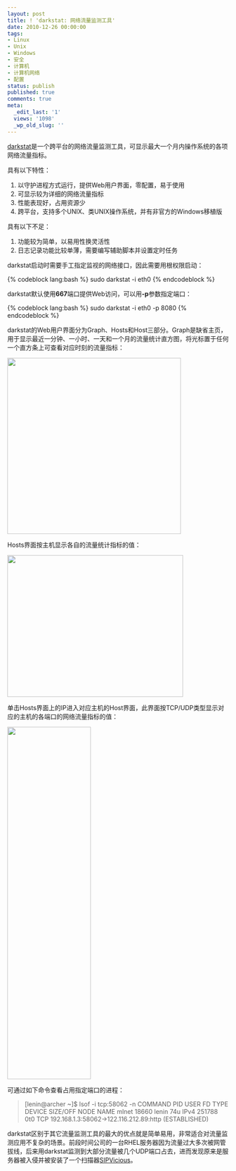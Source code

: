 ```yaml
---
layout: post
title: ! 'darkstat: 网络流量监测工具'
date: 2010-12-26 00:00:00
tags:
- Linux
- Unix
- Windows
- 安全
- 计算机
- 计算机网络
- 配置
status: publish
published: true
comments: true
meta:
  _edit_last: '1'
  views: '1098'
  _wp_old_slug: ''
---
```

<a href="http://dmr.ath.cx/net/darkstat/">darkstat</a>是一个跨平台的网络流量监测工具，可显示最大一个月内操作系统的各项网络流量指标。

具有以下特性：

<ol>
	<li>以守护进程方式运行，提供Web用户界面，零配置，易于使用</li>
	<li>可显示较为详细的网络流量指标</li>
	<li>性能表现好，占用资源少</li>
	<li>跨平台，支持多个UNIX、类UNIX操作系统，并有非官方的Windows移植版</li>
</ol>

具有以下不足：

<ol>
	<li>功能较为简单，以易用性换灵活性</li>
	<li>日志记录功能比较单薄，需要编写辅助脚本并设置定时任务</li>
</ol>

darkstat启动时需要手工指定监视的网络接口，因此需要用根权限启动：

{% codeblock lang:bash %}
sudo darkstat -i eth0
{% endcodeblock %}

darkstat默认使用<strong>667</strong>端口提供Web访问，可以用<strong>-p</strong>参数指定端口：

{% codeblock lang:bash %}
sudo darkstat -i eth0 -p 8080
{% endcodeblock %}

darkstat的Web用户界面分为Graph、Hosts和Host三部分。Graph是缺省主页，用于显示最近一分钟、一小时、一天和一个月的流量统计直方图，将光标置于任何一个直方条上可查看对应时刻的流量指标：

<a href="http://picasaweb.google.com/lh/photo/NAB3_2TtnezdM45HoNd5pQ?feat=embedwebsite"><img src="http://lh4.ggpht.com/_ceUJ_lBTHzc/TRcCUWqnF0I/AAAAAAAABhs/wLRQb3rvHW8/s400/darkstat-graphs.png" height="400" width="395" /></a>

Hosts界面按主机显示各自的流量统计指标的值：

<a href="http://picasaweb.google.com/lh/photo/kG1J2j2eecaLUnhDL-fArA?feat=embedwebsite"><img src="http://lh4.ggpht.com/_ceUJ_lBTHzc/TRcCUXxnsMI/AAAAAAAABhw/ri5OsbqPdmc/s400/darkstat-hosts.png" height="322" width="400" /></a>

单击Hosts界面上的IP进入对应主机的Host界面，此界面按TCP/UDP类型显示对应的主机的各端口的网络流量指标的值：

<a href="http://picasaweb.google.com/lh/photo/XBNQWty4lp63OWwyAFm_BA?feat=embedwebsite"><img src="http://lh3.ggpht.com/_ceUJ_lBTHzc/TRcCUn6lg_I/AAAAAAAABh0/6Aj0hArzIYk/s800/darkstat-host.png" height="800" width="190" /></a>

可通过如下命令查看占用指定端口的进程：

<blockquote>
[lenin@archer ~]$ lsof -i tcp:58062 -n
COMMAND   PID  USER   FD   TYPE DEVICE SIZE/OFF NODE NAME
mlnet   18660 lenin   74u  IPv4 251788      0t0  TCP 192.168.1.3:58062->122.116.212.89:http (ESTABLISHED)
</blockquote>

darkstat区别于其它流量监测工具的最大的优点就是简单易用，非常适合对流量监测应用不复杂的场景。前段时间公司的一台RHEL服务器因为流量过大多次被网管拔线，后来用darkstat监测到大部分流量被几个UDP端口占去，进而发现原来是服务器被入侵并被安装了一个扫描器<a href="http://code.google.com/p/sipvicious/">SIPVicious</a>。
